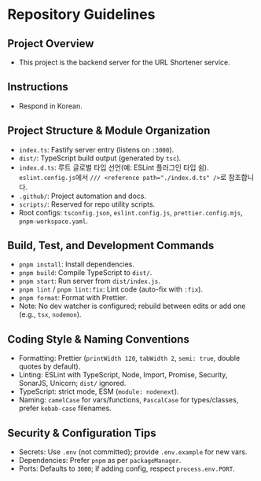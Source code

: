 # Repository Guidelines

## Project Overview

- This project is the backend server for the URL Shortener service.

## Instructions

- Respond in Korean.

## Project Structure & Module Organization

- `index.ts`: Fastify server entry (listens on `:3000`).
- `dist/`: TypeScript build output (generated by `tsc`).
- `index.d.ts`: 루트 글로벌 타입 선언(예: ESLint 플러그인 타입 쉼). `eslint.config.js`에서 `/// <reference path="./index.d.ts" />`로 참조합니다.
- `.github/`: Project automation and docs.
- `scripts/`: Reserved for repo utility scripts.
- Root configs: `tsconfig.json`, `eslint.config.js`, `prettier.config.mjs`, `pnpm-workspace.yaml`.

## Build, Test, and Development Commands

- `pnpm install`: Install dependencies.
- `pnpm build`: Compile TypeScript to `dist/`.
- `pnpm start`: Run server from `dist/index.js`.
- `pnpm lint` / `pnpm lint:fix`: Lint code (auto-fix with `:fix`).
- `pnpm format`: Format with Prettier.
- Note: No dev watcher is configured; rebuild between edits or add one (e.g., `tsx`, `nodemon`).

## Coding Style & Naming Conventions

- Formatting: Prettier (`printWidth 120`, `tabWidth 2`, `semi: true`, double quotes by default).
- Linting: ESLint with TypeScript, Node, Import, Promise, Security, SonarJS, Unicorn; `dist/` ignored.
- TypeScript: strict mode, ESM (`module: nodenext`).
- Naming: `camelCase` for vars/functions, `PascalCase` for types/classes, prefer `kebab-case` filenames.

## Security & Configuration Tips

- Secrets: Use `.env` (not committed); provide `.env.example` for new vars.
- Dependencies: Prefer `pnpm` as per `packageManager`.
- Ports: Defaults to `3000`; if adding config, respect `process.env.PORT`.
